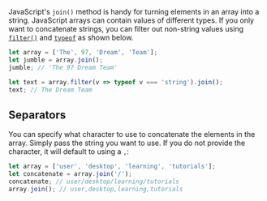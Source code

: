 JavaScript's `join()` method is handy for turning elements in an array into a string.
JavaScript arrays can contain values of different types.
If you only want to concatenate strings, you can filter out non-string values using [`filter()`](/tutorials/fundamentals/filter) and [`typeof`](/tutorials/fundamentals/typeof) as shown below.

```javascript
let array = ['The', 97, 'Dream', 'Team'];
let jumble = array.join();
jumble; // 'The 97 Dream Team'

let text = array.filter(v => typeof v === 'string').join();
text; // The Dream Team
```

## Separators

You can specify what character to use to concatenate the elements in the array.
Simply pass the string you want to use.
If you do not provide the character, it will default to using a `,`:

```javascript
let array = ['user', 'desktop', 'learning', 'tutorials'];
let concatenate = array.join('/');
concatenate; // user/desktop/learning/tutorials
array.join(); // user,desktop,learning,tutorials
```
